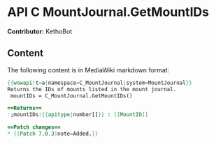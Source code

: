 # API C MountJournal.GetMountIDs

**Contributor:** KethoBot

## Content

The following content is in MediaWiki markdown format:

```mediawiki
{{wowapi|t=a|namespace=C_MountJournal|system=MountJournal}}
Returns the IDs of mounts listed in the mount journal.
 mountIDs = C_MountJournal.GetMountIDs()

==Returns==
:;mountIDs:{{apitype|number[]}} : [[MountID]]

==Patch changes==
* {{Patch 7.0.3|note=Added.}}
```